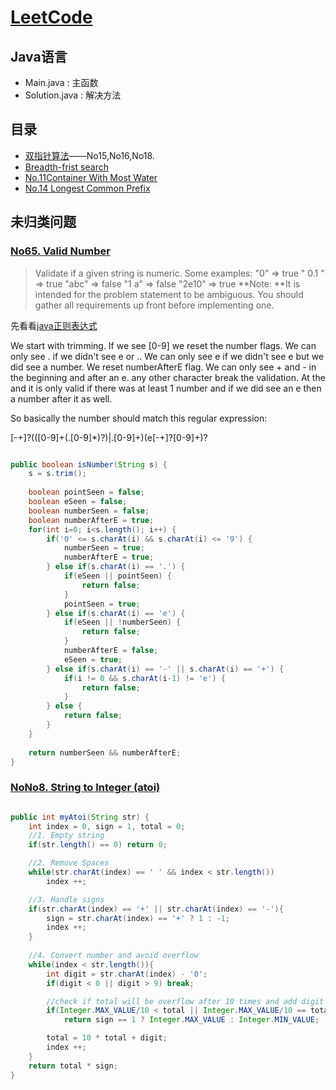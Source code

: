 # [LeetCode](https://leetcode.com/problemset/algorithms/?cong=true "LeetCode")
## Java语言
* Main.java         : 主函数
* Solution.java     : 解决方法

## 目录

* [双指针算法](https://github.com/AeroYoung/LeetCode/blob/master/%E5%8F%8C%E6%8C%87%E9%92%88.md)——No15,No16,No18.
* [Breadth-frist search](https://github.com/AeroYoung/LeetCode/blob/master/Breadth%20First%20Search%20%E5%B9%BF%E5%BA%A6%E4%BC%98%E5%85%88%E6%90%9C%E7%B4%A2%E7%AE%97%E6%B3%95.md)
* [No.11Container With Most Water](https://github.com/AeroYoung/LeetCode/issues/1)
* [No.14 Longest Common Prefix](https://github.com/AeroYoung/LeetCode/issues/2)

## 未归类问题

### [No65. Valid Number](https://leetcode.com/problems/valid-number/)
>Validate if a given string is numeric.
>Some examples:
>"0" => true
>" 0.1 " => true
>"abc" => false
>"1 a" => false
>"2e10" => true
>**Note: **It is intended for the problem statement to be ambiguous. You should gather all requirements up front before implementing one. 

先看看[java正则表达式](http://www.runoob.com/java/java-regular-expressions.html)

We start with trimming.
If we see [0-9] we reset the number flags.
We can only see . if we didn't see e or ..
We can only see e if we didn't see e but we did see a number. We reset numberAfterE flag.
We can only see + and - in the beginning and after an e.
any other character break the validation.
At the and it is only valid if there was at least 1 number and if we did see an e then a number after it as well.

So basically the number should match this regular expression:

[-+]?(([0-9]+(.[0-9]*)?)|.[0-9]+)(e[-+]?[0-9]+)?

```java

public boolean isNumber(String s) {
	s = s.trim();
    
    boolean pointSeen = false;
    boolean eSeen = false;
    boolean numberSeen = false;
    boolean numberAfterE = true;
    for(int i=0; i<s.length(); i++) {
        if('0' <= s.charAt(i) && s.charAt(i) <= '9') {
            numberSeen = true;
            numberAfterE = true;
        } else if(s.charAt(i) == '.') {
            if(eSeen || pointSeen) {
                return false;
            }
            pointSeen = true;
        } else if(s.charAt(i) == 'e') {
            if(eSeen || !numberSeen) {
                return false;
            }
            numberAfterE = false;
            eSeen = true;
        } else if(s.charAt(i) == '-' || s.charAt(i) == '+') {
            if(i != 0 && s.charAt(i-1) != 'e') {
                return false;
            }
        } else {
            return false;
        }
    }
    
    return numberSeen && numberAfterE;
}

```

### [NoNo8. String to Integer (atoi)](https://leetcode.com/problems/string-to-integer-atoi/)

```java

public int myAtoi(String str) {
    int index = 0, sign = 1, total = 0;
    //1. Empty string
    if(str.length() == 0) return 0;

    //2. Remove Spaces
    while(str.charAt(index) == ' ' && index < str.length())
        index ++;

    //3. Handle signs
    if(str.charAt(index) == '+' || str.charAt(index) == '-'){
        sign = str.charAt(index) == '+' ? 1 : -1;
        index ++;
    }
    
    //4. Convert number and avoid overflow
    while(index < str.length()){
        int digit = str.charAt(index) - '0';
        if(digit < 0 || digit > 9) break;

        //check if total will be overflow after 10 times and add digit
        if(Integer.MAX_VALUE/10 < total || Integer.MAX_VALUE/10 == total && Integer.MAX_VALUE %10 < digit)
            return sign == 1 ? Integer.MAX_VALUE : Integer.MIN_VALUE;

        total = 10 * total + digit;
        index ++;
    }
    return total * sign;
}

```

